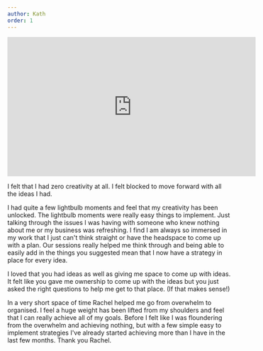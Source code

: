 ```yaml
---
author: Kath
order: 1
---
```

<div class="video-container">
<iframe width="560" height="315" src="https://www.youtube.com/embed/sBwGMlRZKhM" title="YouTube video player" frameborder="0" allow="accelerometer; autoplay; clipboard-write; encrypted-media; gyroscope; picture-in-picture" allowfullscreen></iframe>
</div>


I felt that I had zero creativity at all. I felt blocked to move forward with all the ideas I had.

I had quite a few lightbulb moments and feel that my creativity has been unlocked. The lightbulb moments were really easy things to implement. Just talking through the issues I was having with someone who knew nothing about me or my business was refreshing. I find I am always so immersed in my work that I just can't think straight or have the headspace to come up with a plan. Our sessions really helped me think through and being able to easily add in the things you suggested mean that I now have a strategy in place for every idea.

I loved that you had ideas as well as giving me space to come up with ideas. It felt like you gave me ownership to come up with the ideas but you just asked the right questions to help me get to that place. (If that makes sense!)

In a very short space of time Rachel helped me go from overwhelm to organised. I feel a huge weight has been lifted from my shoulders and feel that I can really achieve all of my goals. Before I felt like I was floundering from the overwhelm and achieving nothing, but with a few simple easy to implement strategies I've already started achieving more than I have in the last few months. Thank you Rachel.
